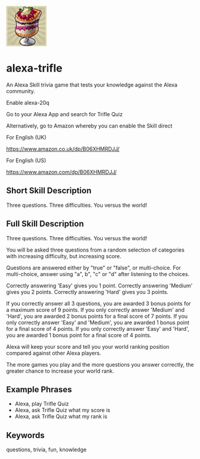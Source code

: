![Alt text](./skill/icons/trifle_s.png?raw=false)

# alexa-trifle
An Alexa Skill trivia game that tests your knowledge against the Alexa community.


Enable alexa-20q

Go to your Alexa App and search for Trifle Quiz

Alternatively, go to Amazon whereby you can enable the Skill direct

For English (UK)

https://www.amazon.co.uk/dp/B06XHMRDJJ/

For English (US)

https://www.amazon.com/dp/B06XHMRDJJ/

## Short Skill Description
Three questions. Three difficulties. You versus the world!

## Full Skill Description
Three questions. Three difficulties. You versus the world!

You will be asked three questions from a random selection of categories with increasing difficulty, but increasing score.

Questions are answered either by "true" or "false", or multi-choice.  For multi-choice, answer using "a", b", "c" or "d" after listening to the choices.

Correctly answering 'Easy' gives you 1 point.
Correctly answering 'Medium' gives you 2 points.
Correctly answering 'Hard' gives you 3 points.

If you correctly answer all 3 questions, you are awarded 3 bonus points for a maximum score of 9 points.
If you only correctly answer 'Medium' and 'Hard', you are awarded 2 bonus points for a final score of 7 points.
If you only correctly answer 'Easy' and 'Medium', you are awarded 1 bonus point for a final score of 4 points.
If you only correctly answer 'Easy' and 'Hard', you are awarded 1 bonus point for a final score of 4 points.

Alexa will keep your score and tell you your world ranking position compared against other Alexa players.

The more games you play and the more questions you answer correctly, the greater chance to increase your world rank.

## Example Phrases
 - Alexa, play Trifle Quiz
 - Alexa, ask Trifle Quiz what my score is
 - Alexa, ask Trifle Quiz what my rank is

## Keywords
questions, trivia, fun, knowledge
